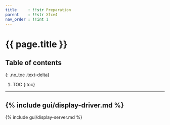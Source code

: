 ```yaml
---
title     : !!str Preparation
parent    : !!str Xfce4
nav_order : !!int 1
---
```


# {{ page.title }}

## Table of contents
{: .no_toc .text-delta}

1. TOC
{:toc}

---

{% include gui/display-driver.md %}
---
{% include gui/display-server.md %}
